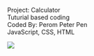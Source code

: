 Project: Calculator <br>
Tuturial based coding <br>
Coded By: Perom Peter Pen <br>
JavaScript, CSS, HTML

<img src="https://c4.wallpaperflare.com/wallpaper/854/214/410/accounting-black-budget-calculating-wallpaper-preview.jpg">